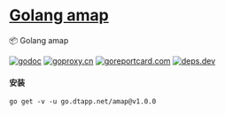 <h1>
<a href="https://www.dtapp.net/">Golang amap</a>
</h1>

📦 Golang amap

[comment]: <> (go)
[![godoc](https://pkg.go.dev/badge/go.dtapp.net/amap?status.svg)](https://pkg.go.dev/go.dtapp.net/amap)
[![goproxy.cn](https://goproxy.cn/stats/go.dtapp.net/amap/badges/download-count.svg)](https://goproxy.cn/stats/go.dtapp.net/amap)
[![goreportcard.com](https://goreportcard.com/badge/go.dtapp.net/amap)](https://goreportcard.com/report/go.dtapp.net/amap)
[![deps.dev](https://img.shields.io/badge/deps-go-red.svg)](https://deps.dev/go/go.dtapp.net%2Famap)

#### 安装

```shell
go get -v -u go.dtapp.net/amap@v1.0.0
```
